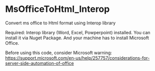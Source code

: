 # MsOfficeToHtml_Interop
Convert ms office to Html format using Interop library

Required: Interop library (Word, Excel, Powperpoint) installed. You can install it via Nuget Package.
And your machine has to install Microsoft Office.

Before using this code, consider Microsoft warning: 
https://support.microsoft.com/en-us/help/257757/considerations-for-server-side-automation-of-office

